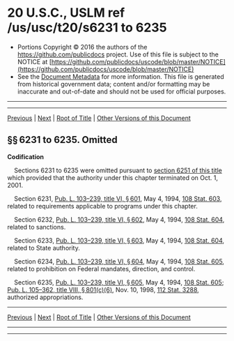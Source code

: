 ---
---

# 20 U.S.C., USLM ref /us/usc/t20/s6231 to 6235

* Portions Copyright © 2016 the authors of the https://github.com/publicdocs project.
  Use of this file is subject to the NOTICE at [https://github.com/publicdocs/uscode/blob/master/NOTICE](https://github.com/publicdocs/uscode/blob/master/NOTICE)
* See the [Document Metadata](././../../../../..//README.md) for more information.
  This file is generated from historical government data; content and/or formatting may be inaccurate and out-of-date and should not be used for official purposes.

----------
----------

[Previous](./../../../../..//us/usc/t20/ch69/schVI/m__us_usc_t20_ch69_schVI.md) | [Next](./../../../../..//us/usc/t20/ch69/schVII/m__us_usc_t20_ch69_schVII.md) | [Root of Title](./../../../../../) | [Other Versions of this Document](https://publicdocs.github.io/go/links?ns=uslm&ref=%2Fus%2Fusc%2Ft20%2Fs6231+to+6235)

## §§ 6231 to 6235. Omitted

 __Codification__ 

    Sections 6231 to 6235 were omitted pursuant to [section 6251 of this title][/us/usc/t20/s6251] which provided that the authority under this chapter terminated on Oct. 1, 2001.

    Section 6231, [Pub. L. 103–239, title VI, § 601][/us/pl/103/239/s601], May 4, 1994, [108 Stat. 603][/us/stat/108/603], related to requirements applicable to programs under this chapter.

    Section 6232, [Pub. L. 103–239, title VI, § 602][/us/pl/103/239/s602], May 4, 1994, [108 Stat. 604][/us/stat/108/604], related to sanctions.

    Section 6233, [Pub. L. 103–239, title VI, § 603][/us/pl/103/239/s603], May 4, 1994, [108 Stat. 604][/us/stat/108/604], related to State authority.

    Section 6234, [Pub. L. 103–239, title VI, § 604][/us/pl/103/239/s604], May 4, 1994, [108 Stat. 605][/us/stat/108/605], related to prohibition on Federal mandates, direction, and control.

    Section 6235, [Pub. L. 103–239, title VI, § 605][/us/pl/103/239/s605], May 4, 1994, [108 Stat. 605][/us/stat/108/605]; [Pub. L. 105–362, title VIII, § 801(c)(6)][/us/pl/105/362/s801/c/6], Nov. 10, 1998, [112 Stat. 3288][/us/stat/112/3288], authorized appropriations.

----------

[Previous](./../../../../..//us/usc/t20/ch69/schVI/m__us_usc_t20_ch69_schVI.md) | [Next](./../../../../..//us/usc/t20/ch69/schVII/m__us_usc_t20_ch69_schVII.md) | [Root of Title](./../../../../../) | [Other Versions of this Document](https://publicdocs.github.io/go/links?ns=uslm&ref=%2Fus%2Fusc%2Ft20%2Fs6231+to+6235)

----------
----------

[/us/usc/t20/s6251]: https://publicdocs.github.io/go/links?ns=uslm&ref=%2Fus%2Fusc%2Ft20%2Fs6251
[/us/pl/103/239/s601]: https://publicdocs.github.io/go/links?ns=uslm&ref=%2Fus%2Fpl%2F103%2F239%2Fs601
[/us/stat/108/603]: https://publicdocs.github.io/go/links?ns=uslm&ref=%2Fus%2Fstat%2F108%2F603
[/us/pl/103/239/s602]: https://publicdocs.github.io/go/links?ns=uslm&ref=%2Fus%2Fpl%2F103%2F239%2Fs602
[/us/stat/108/604]: https://publicdocs.github.io/go/links?ns=uslm&ref=%2Fus%2Fstat%2F108%2F604
[/us/pl/103/239/s603]: https://publicdocs.github.io/go/links?ns=uslm&ref=%2Fus%2Fpl%2F103%2F239%2Fs603
[/us/stat/108/604]: https://publicdocs.github.io/go/links?ns=uslm&ref=%2Fus%2Fstat%2F108%2F604
[/us/pl/103/239/s604]: https://publicdocs.github.io/go/links?ns=uslm&ref=%2Fus%2Fpl%2F103%2F239%2Fs604
[/us/stat/108/605]: https://publicdocs.github.io/go/links?ns=uslm&ref=%2Fus%2Fstat%2F108%2F605
[/us/pl/103/239/s605]: https://publicdocs.github.io/go/links?ns=uslm&ref=%2Fus%2Fpl%2F103%2F239%2Fs605
[/us/stat/108/605]: https://publicdocs.github.io/go/links?ns=uslm&ref=%2Fus%2Fstat%2F108%2F605
[/us/pl/105/362/s801/c/6]: https://publicdocs.github.io/go/links?ns=uslm&ref=%2Fus%2Fpl%2F105%2F362%2Fs801%2Fc%2F6
[/us/stat/112/3288]: https://publicdocs.github.io/go/links?ns=uslm&ref=%2Fus%2Fstat%2F112%2F3288


